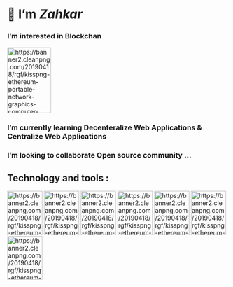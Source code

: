 # 👋 I’m _Zahkar_ 
###  I’m interested in Blockchan

<picture>
  <source media="(prefers-color-scheme: light)" srcset="https://encrypted-tbn0.gstatic.com/images?q=tbn:ANd9GcQrFIfeaShPsFOgV420iFALCCetD9YGUzHxRg&usqp=CAU" width="100" height="150" >
  <img alt="https://banner2.cleanpng.com/20190418/rgf/kisspng-ethereum-portable-network-graphics-computer-icons-developers-icon-request-icon-ethereum-5cb941c1cb12b1.1213852915556448658318.jpg">
</picture>

### I’m currently learning Decenteralize Web Applications & Centralize Web Applications 
### I’m looking to collaborate Open source community ...

## Technology and tools :

<picture>
  <source media="(prefers-color-scheme: light)" srcset="https://raw.githubusercontent.com/devicons/devicon/master/icons/javascript/javascript-original.svg" width="80" height="100" >
  <img alt="https://banner2.cleanpng.com/20190418/rgf/kisspng-ethereum-portable-network-graphics-computer-icons-developers-icon-request-icon-ethereum-5cb941c1cb12b1.1213852915556448658318.jpg">
</picture>
<picture>
  <source media="(prefers-color-scheme: light)" srcset="https://raw.githubusercontent.com/devicons/devicon/master/icons/react/react-original-wordmark.svg" width="80" height="100" >
  <img alt="https://banner2.cleanpng.com/20190418/rgf/kisspng-ethereum-portable-network-graphics-computer-icons-developers-icon-request-icon-ethereum-5cb941c1cb12b1.1213852915556448658318.jpg">
</picture>
<picture>
  <source media="(prefers-color-scheme: light)" srcset="https://camo.githubusercontent.com/5fa137d222dde7b69acd22c6572a065ce3656e6ffa1f5e88c1b5c7a935af3cc6/68747470733a2f2f63646e2e6a7364656c6976722e6e65742f67682f64657669636f6e732f64657669636f6e2f69636f6e732f7673636f64652f7673636f64652d6f726967696e616c2e737667" width="80" height="100" >
  <img alt="https://banner2.cleanpng.com/20190418/rgf/kisspng-ethereum-portable-network-graphics-computer-icons-developers-icon-request-icon-ethereum-5cb941c1cb12b1.1213852915556448658318.jpg">
</picture>
<picture>
  <source media="(prefers-color-scheme: light)" srcset="https://camo.githubusercontent.com/7542f8f8890accb8a036480334c6a3c1e1af0aaf727bc855f5f4b340f0d15d4d/68747470733a2f2f63646e2e6a7364656c6976722e6e65742f67682f64657669636f6e732f64657669636f6e2f69636f6e732f736f6c69646974792f736f6c69646974792d706c61696e2e737667" width="80" height="100" >
  <img alt="https://banner2.cleanpng.com/20190418/rgf/kisspng-ethereum-portable-network-graphics-computer-icons-developers-icon-request-icon-ethereum-5cb941c1cb12b1.1213852915556448658318.jpg">
</picture>
<picture>
  <source media="(prefers-color-scheme: light)" srcset="https://github.com/BahadorGh/BahadorGh/raw/main/web3js.svg" width="80" height="100" >
  <img alt="https://banner2.cleanpng.com/20190418/rgf/kisspng-ethereum-portable-network-graphics-computer-icons-developers-icon-request-icon-ethereum-5cb941c1cb12b1.1213852915556448658318.jpg">
</picture>

<picture>
  <source media="(prefers-color-scheme: light)" srcset="https://github.com/BahadorGh/BahadorGh/raw/main/hardhat.svg" width="80" height="100" >
  <img alt="https://banner2.cleanpng.com/20190418/rgf/kisspng-ethereum-portable-network-graphics-computer-icons-developers-icon-request-icon-ethereum-5cb941c1cb12b1.1213852915556448658318.jpg">
</picture>
<picture>
  <source media="(prefers-color-scheme: light)" srcset="https://camo.githubusercontent.com/9458ada3a77d85cfe488492d5098f39529b8ce085da57ed54c49a72723674d80/68747470733a2f2f74727566666c6573756974652e636f6d2f696d672f74727566666c652d6c6f676f6d61726b2e737667" width="80" height="100" >
  <img alt="https://banner2.cleanpng.com/20190418/rgf/kisspng-ethereum-portable-network-graphics-computer-icons-developers-icon-request-icon-ethereum-5cb941c1cb12b1.1213852915556448658318.jpg">
</picture>
